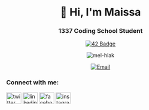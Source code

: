 <h1 align="center">👋 Hi, I'm Maissa</h1>
<h3 align="center">1337 Coding School Student</h3>

<div align="center">

[![42 Badge](https://badge.mediaplus.ma/starryblue/mel-hiak?1337Badge=on&UM6P=off)](https://github.com/oakoudad/badge42)

</div>

<p align="center">
  <img src="https://komarev.com/ghpvc/?username=mel-hiak&label=Profile%20views&color=0e75b6&style=flat" alt="mel-hiak" />
</p>
<p align="center">
  <a href="mailto:mayssaeelhiak@gmail.com">
    <img src="https://img.shields.io/badge/Email-mayssaeelhiak@gmail.com-ff69b4?style=for-the-badge&logo=gmail&logoColor=white" alt="Email"/>
  </a>
</p>

<h3 align="left">Connect with me:</h3>
<p align="left">
<a href="https://twitter.com/Mayssahiakk" target="blank"><img align="center" src="https://raw.githubusercontent.com/rahuldkjain/github-profile-readme-generator/master/src/images/icons/Social/twitter.svg" alt="twitter" height="30" width="40" /></a>
<a href="https://linkedin.com/in/maissa-el-hiak" target="blank"><img align="center" src="https://raw.githubusercontent.com/rahuldkjain/github-profile-readme-generator/master/src/images/icons/Social/linked-in-alt.svg" alt="linkedin" height="30" width="40" /></a>
<a href="https://facebook.com/maissae.elhiak" target="blank"><img align="center" src="https://raw.githubusercontent.com/rahuldkjain/github-profile-readme-generator/master/src/images/icons/Social/facebook.svg" alt="facebook" height="30" width="40" /></a>
<a href="https://instagram.com/mayssae_elh" target="blank"><img align="center" src="https://raw.githubusercontent.com/rahuldkjain/github-profile-readme-generator/master/src/images/icons/Social/instagram.svg" alt="instagram" height="30" width="40" /></a>
</p>
